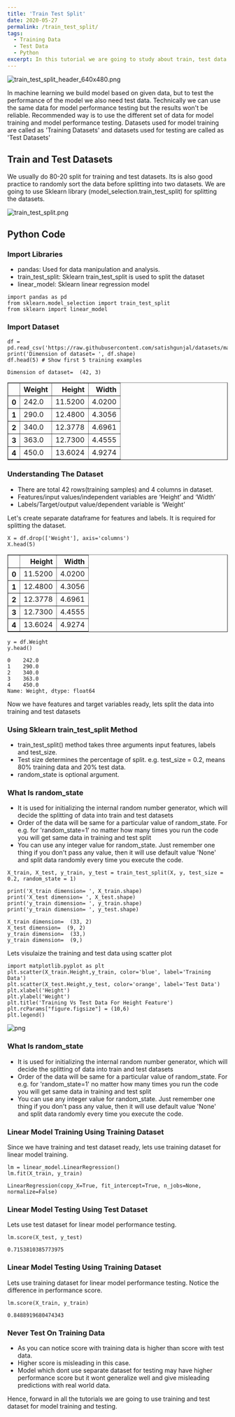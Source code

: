 ```yaml
---
title: 'Train Test Split'
date: 2020-05-27
permalink: /train_test_split/
tags:
  - Training Data
  - Test Data
  - Python
excerpt: In this tutorial we are going to study about train, test data split. We will use sklearn library to do the data split.
---
```


![train_test_split_header_640x480.png](https://raw.githubusercontent.com/satishgunjal/images/master/train_test_split_header_640x480.png)
 
In machine learning we build model based on given data, but to test the performance of the model we also need test data. Technically we can use the same data for model performance testing but the results won't be reliable. Recommended way is to use the different set of data for model training and model performance testing. Datasets used for model training are called as 'Training Datasets' and datasets used for testing are called as 'Test Datasets'
 
 
## Train and Test Datasets
We usually do 80-20 split for training and test datasets. Its is also good practice to randomly sort the data before splitting into two datasets. We are going to use Sklearn library (model_selection.train_test_split) for splitting the datasets.
 
![train_test_split.png](https://raw.githubusercontent.com/satishgunjal/images/master/train_test_split.png)



## Python Code

### Import Libraries
* pandas: Used for data manipulation and analysis.
* train_test_split: Sklearn train_test_split is used to split the dataset
* linear_model: Sklearn linear regression model




```
import pandas as pd
from sklearn.model_selection import train_test_split
from sklearn import linear_model
```

### Import Dataset


```
df = pd.read_csv('https://raw.githubusercontent.com/satishgunjal/datasets/master/Fish_Weight_Train_Test_Split.csv')
print('Dimension of dataset= ', df.shape)
df.head(5) # Show first 5 training examples
```

    Dimension of dataset=  (42, 3)
    




<div>
<style scoped>
    .dataframe tbody tr th:only-of-type {
        vertical-align: middle;
    }

    .dataframe tbody tr th {
        vertical-align: top;
    }

    .dataframe thead th {
        text-align: right;
    }
</style>
<table border="1" class="dataframe">
  <thead>
    <tr style="text-align: right;">
      <th></th>
      <th>Weight</th>
      <th>Height</th>
      <th>Width</th>
    </tr>
  </thead>
  <tbody>
    <tr>
      <th>0</th>
      <td>242.0</td>
      <td>11.5200</td>
      <td>4.0200</td>
    </tr>
    <tr>
      <th>1</th>
      <td>290.0</td>
      <td>12.4800</td>
      <td>4.3056</td>
    </tr>
    <tr>
      <th>2</th>
      <td>340.0</td>
      <td>12.3778</td>
      <td>4.6961</td>
    </tr>
    <tr>
      <th>3</th>
      <td>363.0</td>
      <td>12.7300</td>
      <td>4.4555</td>
    </tr>
    <tr>
      <th>4</th>
      <td>450.0</td>
      <td>13.6024</td>
      <td>4.9274</td>
    </tr>
  </tbody>
</table>
</div>



### Understanding The Dataset
* There are total 42 rows(training samples) and 4 columns in dataset.
* Features/input values/independent variables are ‘Height’ and ‘Width’
* Labels/Target/output value/dependent variable is ‘Weight’
 
Let's create separate dataframe for features and labels. It is required for splitting the dataset.


```
X = df.drop(['Weight'], axis='columns')
X.head(5)
```




<div>
<style scoped>
    .dataframe tbody tr th:only-of-type {
        vertical-align: middle;
    }

    .dataframe tbody tr th {
        vertical-align: top;
    }

    .dataframe thead th {
        text-align: right;
    }
</style>
<table border="1" class="dataframe">
  <thead>
    <tr style="text-align: right;">
      <th></th>
      <th>Height</th>
      <th>Width</th>
    </tr>
  </thead>
  <tbody>
    <tr>
      <th>0</th>
      <td>11.5200</td>
      <td>4.0200</td>
    </tr>
    <tr>
      <th>1</th>
      <td>12.4800</td>
      <td>4.3056</td>
    </tr>
    <tr>
      <th>2</th>
      <td>12.3778</td>
      <td>4.6961</td>
    </tr>
    <tr>
      <th>3</th>
      <td>12.7300</td>
      <td>4.4555</td>
    </tr>
    <tr>
      <th>4</th>
      <td>13.6024</td>
      <td>4.9274</td>
    </tr>
  </tbody>
</table>
</div>




```
y = df.Weight
y.head()
```




    0    242.0
    1    290.0
    2    340.0
    3    363.0
    4    450.0
    Name: Weight, dtype: float64



Now we have features and target variables ready, lets split the data into training and test datasets

### Using Sklearn train_test_split Method
* train_test_split() method takes three arguments input features, labels and test_size. 
* Test size determines the percentage of split. e.g. test_size = 0.2, means 80% training data and 20% test data.
* random_state is optional argument.

### What Is random_state
* It is used for initializing the internal random number generator, which will decide the splitting of data into train and test datasets
* Order of the data will be same for a particular value of random_state. For e.g. for 'random_state=1' no matter how many times you run the code you will get same data in training and test split
* You can use any integer value for random_state. Just remember one thing if you don't pass any value, then it will use default value 'None' and split data randomly every time you execute the code.


 



```
X_train, X_test, y_train, y_test = train_test_split(X, y, test_size = 0.2, random_state = 1)

print('X_train dimension= ', X_train.shape)
print('X_test dimension= ', X_test.shape)
print('y_train dimension= ', y_train.shape)
print('y_train dimension= ', y_test.shape)
```

    X_train dimension=  (33, 2)
    X_test dimension=  (9, 2)
    y_train dimension=  (33,)
    y_train dimension=  (9,)
    

Lets visulaize the training and test data using scatter plot


```
import matplotlib.pyplot as plt
plt.scatter(X_train.Height,y_train, color='blue', label='Training Data')
plt.scatter(X_test.Height,y_test, color='orange', label='Test Data')
plt.xlabel('Height')
plt.ylabel('Weight')
plt.title('Training Vs Test Data For Height Feature')
plt.rcParams["figure.figsize"] = (10,6)
plt.legend()
```




![png](https://raw.githubusercontent.com/satishgunjal/images/master/training_vs_test_data_for_height_feature.png)


### What Is random_state
* It is used for initializing the internal random number generator, which will decide the splitting of data into train and test datasets
* Order of the data will be same for a particular value of random_state. For e.g. for 'random_state=1' no matter how many times you run the code you will get same data in training and test split
* You can use any integer value for random_state. Just remember one thing if you don't pass any value, then it will use default value 'None' and split data randomly every time you execute the code.
 



### Linear Model Training Using Training Dataset
Since we have training and test dataset ready, lets use training dataset for linear model training.


```
lm = linear_model.LinearRegression()
lm.fit(X_train, y_train)
```




    LinearRegression(copy_X=True, fit_intercept=True, n_jobs=None, normalize=False)



### Linear Model Testing Using Test Dataset
Lets use test dataset for linear model performance testing.


```
lm.score(X_test, y_test)
```




    0.7153810385773975



### Linear Model Testing Using Training Dataset
Lets use training dataset for linear model performance testing. Notice the difference in performance score.


```
lm.score(X_train, y_train)
```




    0.8488919680474343



### Never Test On Training Data
* As you can notice score with training data is higher than score with test data.
* Higher score is misleading in this case.
* Model which dont use separate dataset for testing may have higher performance score but it wont generalize well and give misleading predictions with real world data.

Hence, forward in all the tutorials we are going to use training and test dataset for model training and testing.
